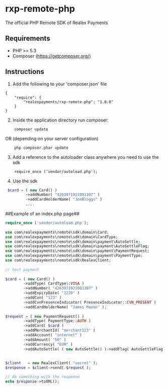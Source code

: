 # rxp-remote-php
The official PHP Remote SDK of Realex Payments

## Requirements ##
- PHP >= 5.3
- Composer (https://getcomposer.org/)

## Instructions ##

1. Add the following to your 'composer.json' file
```
{
    "require": {
        "realexpayments/rxp-remote-php": "1.0.0"
    }
}
```

2. Inside the application directory run composer:
```
    composer update
```
OR (depending on your server configuration)
```
    php composer.phar update
```

3. Add a reference to the autoloader class anywhere you need to use the sdk
```
    require_once ('vendor/autoload.php');
```

4. Use the sdk <br/>
```php
 $card = ( new Card() )
         ->addNumber( "4263971921001307" )                                                                                                                                                                                              
         ->addCardHolderName( "JoeBloggs" )
         ....
```

##Example of an index.php page##

```php                                                                                    
require_once ('vendor/autoload.php');
        
use com\realexpayments\remote\sdk\domain\Card;                                            
use com\realexpayments\remote\sdk\domain\CardType;                                        
use com\realexpayments\remote\sdk\domain\payment\AutoSettle;                              
use com\realexpayments\remote\sdk\domain\payment\AutoSettleFlag;
use com\realexpayments\remote\sdk\domain\payment\PaymentRequest;                          
use com\realexpayments\remote\sdk\domain\payment\PaymentType;                             
use com\realexpayments\remote\sdk\RealexClient;
                                                                                          
// test payment                                                                                                                                                                   
                                                                                   
$card = ( new Card() )                                                            
        ->addType( CardType::VISA ) 
		->addNumber( "4263971921001307" )                                         
        ->addExpiryDate( "1220" )
		->addCvn( "123" )
		->addCvnPresenceIndicator( PresenceIndicator::CVN_PRESENT )
		->addCardHolderName( "James Mason" );                                     
                                                                                
$request = ( new PaymentRequest() )                                                 
        ->addType( PaymentType::AUTH )                                            
        ->addCard( $card )                                                        
        ->addMerchantId( "merchant123" )                                       
        ->addAccount( "internet" )                                                
        ->addAmount( "50" )                                                         
        ->addCurrency( "EUR" )                                                    
        ->addAutoSettle( ( new AutoSettle() )->addFlag( AutoSettleFlag::TRUE ) ); 
                                                                                  
                                                                                  
$client   = new RealexClient( "secret" );                                     
$response = $client->send( $request );

// do something with the response
echo $response->toXML();
                           
```
                                                                                          
                                                                                          

